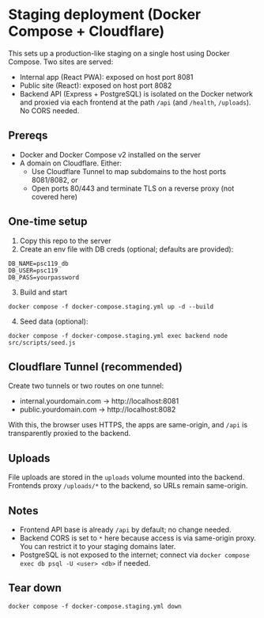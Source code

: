 # Staging deployment (Docker Compose + Cloudflare)

This sets up a production-like staging on a single host using Docker Compose. Two sites are served:

- Internal app (React PWA): exposed on host port 8081
- Public site (React): exposed on host port 8082
- Backend API (Express + PostgreSQL) is isolated on the Docker network and proxied via each frontend at the path `/api` (and `/health`, `/uploads`). No CORS needed.

## Prereqs
- Docker and Docker Compose v2 installed on the server
- A domain on Cloudflare. Either:
  - Use Cloudflare Tunnel to map subdomains to the host ports 8081/8082, or
  - Open ports 80/443 and terminate TLS on a reverse proxy (not covered here)

## One-time setup
1. Copy this repo to the server
2. Create an env file with DB creds (optional; defaults are provided):

```
DB_NAME=psc119_db
DB_USER=psc119
DB_PASS=yourpassword
```

3. Build and start

```
docker compose -f docker-compose.staging.yml up -d --build
```

4. Seed data (optional):

```
docker compose -f docker-compose.staging.yml exec backend node src/scripts/seed.js
```

## Cloudflare Tunnel (recommended)
Create two tunnels or two routes on one tunnel:

- internal.yourdomain.com -> http://localhost:8081
- public.yourdomain.com -> http://localhost:8082

With this, the browser uses HTTPS, the apps are same-origin, and `/api` is transparently proxied to the backend.

## Uploads
File uploads are stored in the `uploads` volume mounted into the backend. Frontends proxy `/uploads/*` to the backend, so URLs remain same-origin.

## Notes
- Frontend API base is already `/api` by default; no change needed.
- Backend CORS is set to `*` here because access is via same-origin proxy. You can restrict it to your staging domains later.
- PostgreSQL is not exposed to the internet; connect via `docker compose exec db psql -U <user> <db>` if needed.

## Tear down

```
docker compose -f docker-compose.staging.yml down
```
